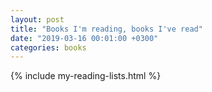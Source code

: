```yaml
---
layout: post
title: "Books I'm reading, books I've read"
date: "2019-03-16 00:01:00 +0300"
categories: books
---
```


   {% include my-reading-lists.html %} 